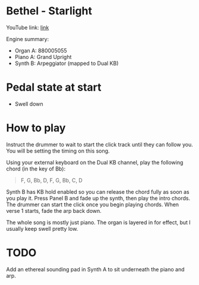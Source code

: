 # Bethel - Starlight

YouTube link: [link](https://www.youtube.com/watch?v=SIG1rcO-WoU)

Engine summary:

* Organ A: 880005055
* Piano A: Grand Upright
* Synth B: Arpeggiator (mapped to Dual KB)

# Pedal state at start

* Swell down

# How to play

Instruct the drummer to wait to start the click track until they can follow you. You will be setting the timing on this song.

Using your external keyboard on the Dual KB channel, play the following chord (in the key of Bb):

> F, G, Bb, D, F, G, Bb, C, D

Synth B has KB hold enabled so you can release the chord fully as soon as you play it. Press Panel B and fade up the synth, then play the intro chords. The drummer can start the click once you begin playing chords. When verse 1 starts, fade the arp back down.

The whole song is mostly just piano. The organ is layered in for effect, but I usually keep swell pretty low.

# TODO

Add an ethereal sounding pad in Synth A to sit underneath the piano and arp.
